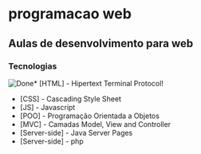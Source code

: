 # programacao web
## Aulas de desenvolvimento para web

### Tecnologias

![Done](https://raw.githubusercontent.com/geltoncruz/programacao-web/master/img/success.png)* [HTML] 	- Hipertext Terminal Protocol!
* [CSS] 	-  Cascading Style Sheet
* [JS] 		- Javascript
* [POO]     - Programação Orientada a Objetos
* [MVC]     - Camadas Model, View and Controller
* [Server-side] - Java Server Pages
* [Server-side] - php